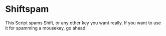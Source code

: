 # Shiftspam

This Script spams Shift, or any other key you want really.
If you want to use it for spamming a mousekey, go ahead!
